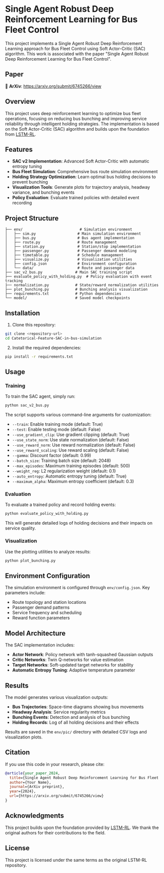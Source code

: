 # Single Agent Robust Deep Reinforcement Learning for Bus Fleet Control

This project implements a Single Agent Robust Deep Reinforcement Learning approach for Bus Fleet Control using Soft Actor-Critic (SAC) algorithm. This work is associated with the paper "Single Agent Robust Deep Reinforcement Learning for Bus Fleet Control".

## Paper

📄 **ArXiv**: https://arxiv.org/submit/6745266/view

## Overview

This project uses deep reinforcement learning to optimize bus fleet operations, focusing on reducing bus bunching and improving service reliability through intelligent holding strategies. The implementation is based on the Soft Actor-Critic (SAC) algorithm and builds upon the foundation from [LSTM-RL](https://github.com/maywind23/LSTM-RL).

## Features

- **SAC v2 Implementation**: Advanced Soft Actor-Critic with automatic entropy tuning
- **Bus Fleet Simulation**: Comprehensive bus route simulation environment
- **Holding Strategy Optimization**: Learn optimal bus holding decisions to prevent bunching
- **Visualization Tools**: Generate plots for trajectory analysis, headway variance, and bunching events
- **Policy Evaluation**: Evaluate trained policies with detailed event recording

## Project Structure

```
├── env/                          # Simulation environment
│   ├── sim.py                   # Main simulation environment
│   ├── bus.py                   # Bus agent implementation
│   ├── route.py                 # Route management
│   ├── station.py               # Station/stop implementation
│   ├── passenger.py             # Passenger demand modeling
│   ├── timetable.py             # Schedule management
│   ├── visualize.py             # Visualization utilities
│   ├── config.json              # Environment configuration
│   └── data/                    # Route and passenger data
├── sac_v2_bus.py               # Main SAC training script
├── evaluate_policy_with_holding.py  # Policy evaluation with event tracking
├── normalization.py            # State/reward normalization utilities
├── plot_bunching.py            # Bunching analysis visualization
├── requirements.txt            # Python dependencies
└── model/                      # Saved model checkpoints
```

## Installation

1. Clone this repository:
```bash
git clone <repository-url>
cd Catetorical-Feature-SAC-in-bus-simulation
```

2. Install the required dependencies:
```bash
pip install -r requirements.txt
```

## Usage

### Training

To train the SAC agent, simply run:

```bash
python sac_v2_bus.py
```

The script supports various command-line arguments for customization:

- `--train`: Enable training mode (default: True)
- `--test`: Enable testing mode (default: False)
- `--use_gradient_clip`: Use gradient clipping (default: True)
- `--use_state_norm`: Use state normalization (default: False)
- `--use_reward_norm`: Use reward normalization (default: False)
- `--use_reward_scaling`: Use reward scaling (default: False)
- `--gamma`: Discount factor (default: 0.99)
- `--batch_size`: Training batch size (default: 2048)
- `--max_episodes`: Maximum training episodes (default: 500)
- `--weight_reg`: L2 regularization weight (default: 0.1)
- `--auto_entropy`: Automatic entropy tuning (default: True)
- `--maximum_alpha`: Maximum entropy coefficient (default: 0.3)

### Evaluation

To evaluate a trained policy and record holding events:

```bash
python evaluate_policy_with_holding.py
```

This will generate detailed logs of holding decisions and their impacts on service quality.

### Visualization

Use the plotting utilities to analyze results:

```bash
python plot_bunching.py
```

## Environment Configuration

The simulation environment is configured through `env/config.json`. Key parameters include:

- Route topology and station locations
- Passenger demand patterns
- Service frequency and scheduling
- Reward function parameters

## Model Architecture

The SAC implementation includes:

- **Actor Network**: Policy network with tanh-squashed Gaussian outputs
- **Critic Networks**: Twin Q-networks for value estimation
- **Target Networks**: Soft-updated target networks for stability
- **Automatic Entropy Tuning**: Adaptive temperature parameter

## Results

The model generates various visualization outputs:

- **Bus Trajectories**: Space-time diagrams showing bus movements
- **Headway Analysis**: Service regularity metrics
- **Bunching Events**: Detection and analysis of bus bunching
- **Holding Records**: Log of all holding decisions and their effects

Results are saved in the `env/pic/` directory with detailed CSV logs and visualization plots.

## Citation

If you use this code in your research, please cite:

```bibtex
@article{your_paper_2024,
  title={Single Agent Robust Deep Reinforcement Learning for Bus Fleet Control},
  author={Your Name},
  journal={ArXiv preprint},
  year={2024},
  url={https://arxiv.org/submit/6745266/view}
}
```

## Acknowledgments

This project builds upon the foundation provided by [LSTM-RL](https://github.com/maywind23/LSTM-RL). We thank the original authors for their contributions to the field.

## License

This project is licensed under the same terms as the original LSTM-RL repository.